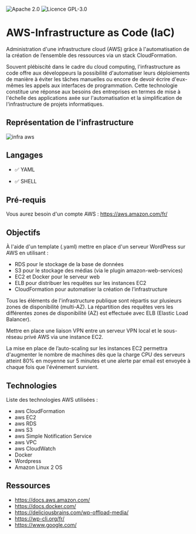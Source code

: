 ![Apache 2.0](https://img.shields.io/badge/apache-2.0-orange) ![Licence GPL-3.0](https://img.shields.io/badge/Licence-GPL_3.0-red)


# AWS-Infrastructure as Code (IaC)

Administration d'une infrastructure cloud (AWS) grâce à l'automatisation de la création de l’ensemble des ressources via un stack CloudFormation.

Souvent plébiscité dans le cadre du cloud computing, l'infrastructure as code offre aux développeurs 
la possibilité d'automatiser leurs déploiements de manière à éviter les tâches manuelles ou encore de 
devoir écrire d'eux-mêmes les appels aux interfaces de programmation. 
Cette technologie constitue une réponse aux besoins des entreprises en termes de mise à l'échelle des 
applications axée sur l'automatisation et la simplification de l'infrastructure de projets informatiques. 


## Représentation de l'infrastructure

![infra aws](https://user-images.githubusercontent.com/46109209/138763086-9d9c4728-3328-4256-9fcd-4514f5f09009.png)


## Langages


 - :white_check_mark: YAML

 - :white_check_mark: SHELL


## Pré-requis
Vous aurez besoin d'un compte AWS : https://aws.amazon.com/fr/


## Objectifs

À l'aide d'un template (.yaml) mettre en place d'un serveur WordPress sur AWS en utilisant :
  - RDS pour le stockage de la base de données
  - S3 pour le stockage des médias (via le plugin amazon-web-services)
  - EC2 et Docker pour le serveur web
  - ELB pour distribuer les requêtes sur les instances EC2
  - CloudFormation pour automatiser la création de l’infrastructure

Tous les éléments de l'infrastructure publique sont répartis sur plusieurs zones de disponibilité (multi-AZ). La répartition des requêtes vers les différentes zones de disponibilité (AZ) est effectuée avec ELB (Elastic Load Balancer).

Mettre en place une liaison VPN entre un serveur VPN local et le sous-réseau privé AWS via une instance EC2.

La mise en place de l’auto-scaling sur les instances EC2 permettra d'augmenter le nombre de machines dès que la charge CPU des serveurs atteint 80% en moyenne sur 5 minutes et une alerte par email est envoyée à chaque fois que l'événement survient.


## Technologies

Liste des technologies AWS utilisées :

- aws CloudFormation
- aws EC2
- aws RDS
- aws S3
- aws Simple Notification Service
- aws VPC
- aws CloudWatch
- Docker
- Wordpress
- Amazon Linux 2 OS


## Ressources

- https://docs.aws.amazon.com/
- https://docs.docker.com/
- https://deliciousbrains.com/wp-offload-media/
- https://wp-cli.org/fr/
- https://www.google.com/

